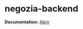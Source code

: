 # negozia-backend


**Documentation:** 
[Abrir](https://documenter.getpostman.com/view/1568126/Szzj9dua)
